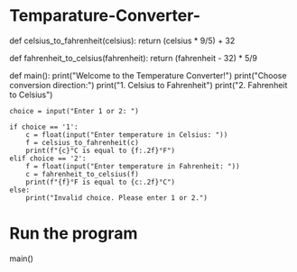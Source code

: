 # Temparature-Converter-
def celsius_to_fahrenheit(celsius):
    return (celsius * 9/5) + 32

def fahrenheit_to_celsius(fahrenheit):
    return (fahrenheit - 32) * 5/9

def main():
    print("Welcome to the Temperature Converter!")
    print("Choose conversion direction:")
    print("1. Celsius to Fahrenheit")
    print("2. Fahrenheit to Celsius")

    choice = input("Enter 1 or 2: ")

    if choice == '1':
        c = float(input("Enter temperature in Celsius: "))
        f = celsius_to_fahrenheit(c)
        print(f"{c}°C is equal to {f:.2f}°F")
    elif choice == '2':
        f = float(input("Enter temperature in Fahrenheit: "))
        c = fahrenheit_to_celsius(f)
        print(f"{f}°F is equal to {c:.2f}°C")
    else:
        print("Invalid choice. Please enter 1 or 2.")

# Run the program
main()
